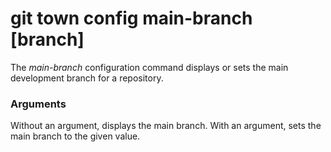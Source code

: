 # git town config main-branch [branch]

The _main-branch_ configuration command displays or sets the main development
branch for a repository.

### Arguments

Without an argument, displays the main branch. With an argument, sets the main
branch to the given value.
